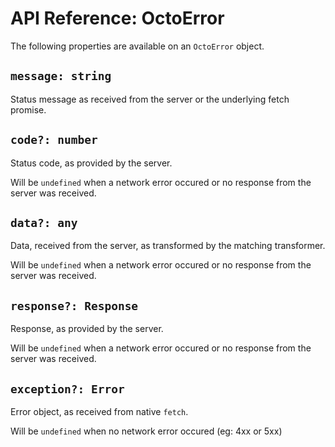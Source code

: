# API Reference: OctoError

The following properties are available on an `OctoError` object.

## `message: string`

Status message as received from the server or the underlying fetch promise.

## `code?: number`

Status code, as provided by the server.

Will be `undefined` when a network error occured or no response from the server was received.

## `data?: any`

Data, received from the server, as transformed by the matching transformer.

Will be `undefined` when a network error occured or no response from the server was received.

## `response?: Response`

Response, as provided by the server.

Will be `undefined` when a network error occured or no response from the server was received.

## `exception?: Error`

Error object, as received from native `fetch`.

Will be `undefined` when no network error occured (eg: 4xx or 5xx)
